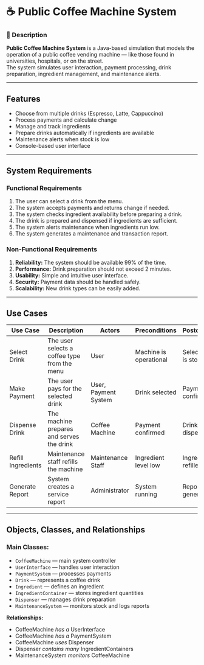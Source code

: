 # ☕ Public Coffee Machine System

### 🧩 Description  
**Public Coffee Machine System** is a Java-based simulation that models the operation of a public coffee vending machine — like those found in universities, hospitals, or on the street.  
The system simulates user interaction, payment processing, drink preparation, ingredient management, and maintenance alerts.

---

##  Features
- Choose from multiple drinks (Espresso, Latte, Cappuccino)
- Process payments and calculate change
- Manage and track ingredients
- Prepare drinks automatically if ingredients are available
- Maintenance alerts when stock is low
- Console-based user interface

---

## System Requirements

### Functional Requirements
1. The user can select a drink from the menu.  
2. The system accepts payments and returns change if needed.  
3. The system checks ingredient availability before preparing a drink.  
4. The drink is prepared and dispensed if ingredients are sufficient.  
5. The system alerts maintenance when ingredients run low.  
6. The system generates a maintenance and transaction report.

### Non-Functional Requirements
1. **Reliability:** The system should be available 99% of the time.  
2. **Performance:** Drink preparation should not exceed 2 minutes.  
3. **Usability:** Simple and intuitive user interface.  
4. **Security:** Payment data should be handled safely.  
5. **Scalability:** New drink types can be easily added.

---

## Use Cases

| Use Case | Description | Actors | Preconditions | Postconditions |
|-----------|--------------|---------|----------------|----------------|
| Select Drink | The user selects a coffee type from the menu | User | Machine is operational | Selected drink is stored |
| Make Payment | The user pays for the selected drink | User, Payment System | Drink selected | Payment confirmed |
| Dispense Drink | The machine prepares and serves the drink | Coffee Machine | Payment confirmed | Drink dispensed |
| Refill Ingredients | Maintenance staff refills the machine | Maintenance Staff | Ingredient level low | Ingredients refilled |
| Generate Report | System creates a service report | Administrator | System running | Report generated |

---

## Objects, Classes, and Relationships

### Main Classes:
- `CoffeeMachine` — main system controller  
- `UserInterface` — handles user interaction  
- `PaymentSystem` — processes payments  
- `Drink` — represents a coffee drink  
- `Ingredient` — defines an ingredient  
- `IngredientContainer` — stores ingredient quantities  
- `Dispenser` — manages drink preparation  
- `MaintenanceSystem` — monitors stock and logs reports  

**Relationships:**
- CoffeeMachine *has a* UserInterface  
- CoffeeMachine *has a* PaymentSystem  
- CoffeeMachine *uses* Dispenser  
- Dispenser *contains many* IngredientContainers  
- MaintenanceSystem *monitors* CoffeeMachine  

